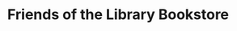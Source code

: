 ---
title: "Friends of the Library Bookstore"
url: /silver-spring/friends-of-the-library-bookstore/
shop: books
---